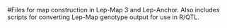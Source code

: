 #Files for map construction in Lep-Map 3 and Lep-Anchor. Also includes scripts for converting Lep-Map genotype output for use in R/QTL.
